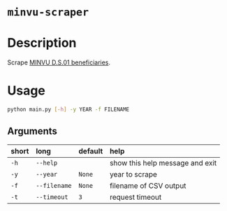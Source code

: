 `minvu-scraper`
=======

# Description

Scrape [MINVU D.S.01 beneficiaries](http://transparencia.minvu.cl/IRIS_FILES/Transparencia/beneficio_regiones_buscador.html).

# Usage

```bash
python main.py [-h] -y YEAR -f FILENAME
```
## Arguments

|short|long|default|help|
| :--- | :--- | :--- | :--- |
|`-h`|`--help`||show this help message and exit|
|`-y`|`--year`|`None`|year to scrape|
|`-f`|`--filename`|`None`|filename of CSV output|
|`-t`|`--timeout`|`3`|request timeout|